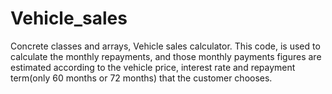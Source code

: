 # Vehicle_sales
Concrete classes and arrays, Vehicle sales calculator.
This code, is used to calculate the monthly repayments, and those monthly payments figures are estimated according to the vehicle price, interest rate and repayment term(only 60 months or 72 months) that the customer chooses.
